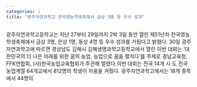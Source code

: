 ```yaml
---
categories: i
title: "광주자연과학고 전국영농학생축제서 금상 3명 등 우수 성과"
---
```

광주자연과학고등학교는 지난 27부터 29일까지 2박 3일 동안 열린 제51년차 전국영농학생축제에서 금상 3명, 은상 1명, 동상 4명 등 우수 성과를 거뒀다고 밝혔다. 30일 광주자연과학고에 따르면 경상남도 김해시 김해생명과학고등학교에서 열린 이번 대회는 ‘대한민국의 더 나은 미래를 위한 꿈의 농업, 농업으로 꿈을 펼치다’를 주제로 경남교육청, FFK연합회, (사)한국농업교육협회가 주관해 열렸다.이번 대회는 전국 14개 시·도 전국 농업계열 64개교에서 812명의 학생이 자웅을 겨뤘다. 광주자연과학고에서는 18개 종목에서 44명의